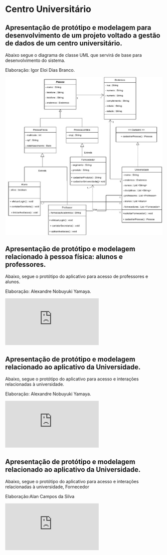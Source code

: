 ﻿# Centro Universitário
## Apresentação de protótipo e modelagem para desenvolvimento de um projeto voltado a gestão de dados de um centro universitário.
Abaixo segue o diagrama de classe UML que servirá de base para desenvolvimento do sistema.

Elaboração: Igor Eloi Dias Branco.


![DiagramaClasse](https://github.com/igoreloidiasbranco/centro_universitario/blob/main/DiagramaClasse.jpg)

## Apresentação de protótipo e modelagem relacionado à pessoa física: alunos e professores.

Abaixo, segue o protótipo do aplicativo para acesso de professores e alunos.

Elaboração: Alexandre Nobuyuki Yamaya.

![Representação Pessoa Física](https://github.com/igoreloidiasbranco/centro_universitario/blob/main/Copy%20of%20Prototype%20Template%20(5).PDF)

## Apresentação de protótipo e modelagem relacionado ao aplicativo da Universidade.

Abaixo, segue o protótipo do aplicativo para acesso e interações relacionadas à universidade.

Elaboração: Alexandre Nobuyuki Yamaya.

![Representação Universidade](https://github.com/igoreloidiasbranco/centro_universitario/blob/main/Prototype%20Template%20(2).PDF)

## Apresentação de protótipo e modelagem relacionado ao aplicativo da Universidade.

Abaixo, segue o protótipo do aplicativo para acesso e interações relacionadas à universidade, Fornecedor

Elaboração:Alan Campos da Silva

![Representação Fornecedor](https://github.com/igoreloidiasbranco/centro_universitario/blob/main/Copy%20of%20Prototype%20Template%20(5).pdf)
